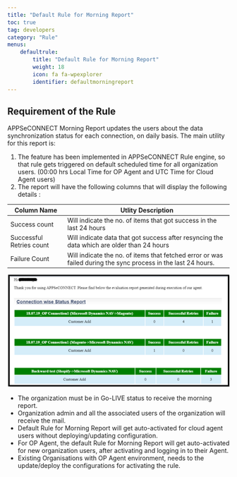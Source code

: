 ```yaml
---
title: "Default Rule for Morning Report"
toc: true
tag: developers
category: "Rule"
menus: 
    defaultrule:
        title: "Default Rule for Morning Report"
        weight: 18
        icon: fa fa-wpexplorer
        identifier: defaultmorningreport
---
```


## Requirement of the Rule

APPSeCONNECT Morning Report updates the users about the data synchronization status for each connection, 
on daily basis. The main utility for this report is:

1.	The feature has been implemented in APPSeCONNECT Rule engine, so that rule gets triggered on default scheduled time for all organization users. 
    (00:00 hrs Local Time for OP Agent and UTC Time for Cloud Agent users)
2.	The report will have the following columns that will display the following details :


|Column Name|Utlity Description |
|---|---|
|Success count|Will indicate the no. of items that got success in the last 24 hours|
|Successful Retries count|Will indicate data that got success after resyncing the data which are older than 24 hours|
|Failure Count|Will indicate the no. of items that fetched error or was failed during the sync process in the last 24 hours.|

![morning-report](/staticfiles/rules/media/morning-report.png) 

* The organization must be in Go-LIVE status to receive the morning report.
* Organization admin and all the associated users of the organization will receive the mail. 
* Default Rule for Morning Report will get auto-activated for cloud agent users without deploying/updating configuration.
* For OP Agent, the default Rule for Morning Report will get auto-activated for new organization users, after activating and logging in to their Agent.
* Existing Organisations with OP Agent environment, needs to the update/deploy the configurations for activating the rule.




